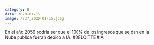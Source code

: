 ```yaml
--- 
category: B 
date: 2020-01-15 
image: /737_2020-01-15.jpeg 
--- 
```


En el año 2059 podría ser que el 100% de los ingresos que se dan en la Nube pública fueran debido a IA. #DELOITTE #IA
